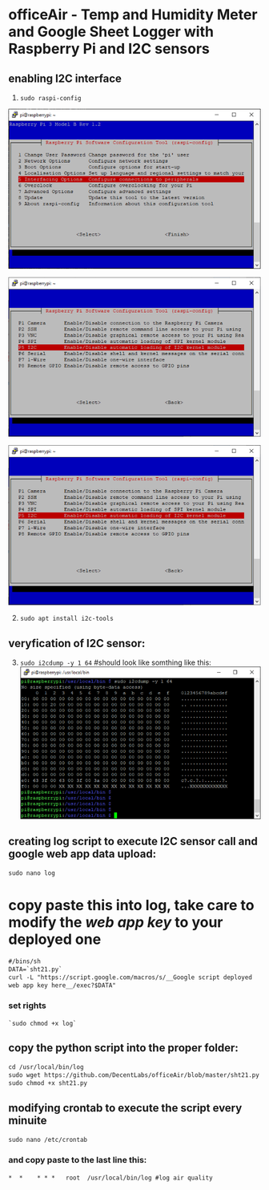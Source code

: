 # officeAir - Temp and Humidity Meter and Google Sheet Logger with Raspberry Pi and I2C sensors

## enabling I2C interface 
1. `sudo raspi-config`

![raspi-config](https://github.com/DecentLabs/officeAir/blob/master/1_raspi-config_intef_options.png)

![Interface Options](https://github.com/DecentLabs/officeAir/blob/master/2_raspi-config_intef_options_i2c.png)

![enable I2C](https://github.com/DecentLabs/officeAir/blob/master/2_raspi-config_intef_options_i2c.png)

2. `sudo apt install i2c-tools`

## veryfication of I2C sensor:
3. `sudo i2cdump -y 1 64`
#should look like somthing like this:
![I2C map](https://github.com/DecentLabs/officeAir/blob/master/4_i2cdump_map.png)


## creating log script to execute I2C sensor call and google web app data upload:
    sudo nano log
    
# copy paste this into log, take care to modify the _web app key_ to your deployed one
    #/bins/sh
    DATA=`sht21.py`
    curl -L "https://script.google.com/macros/s/__Google script deployed web app key here__/exec?$DATA"

### set rights
    `sudo chmod +x log`
    
 ## copy the python script into the proper folder:
    cd /usr/local/bin/log
    sudo wget https://github.com/DecentLabs/officeAir/blob/master/sht21.py
    sudo chmod +x sht21.py

## modifying crontab to execute the script every minuite
    sudo nano /etc/crontab

### and copy paste to the last line this:

    *  *    * * *   root  /usr/local/bin/log #log air quality
    

    
    
